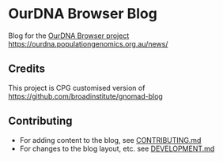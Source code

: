 # OurDNA Browser Blog

Blog for the [OurDNA Browser project](https://ourdna.populationgenomics.org.au/)
https://ourdna.populationgenomics.org.au/news/


## Credits

This project is CPG customised version of https://github.com/broadinstitute/gnomad-blog


## Contributing

- For adding content to the blog, see [CONTRIBUTING.md](./CONTRIBUTING.md)
- For changes to the blog layout, etc. see [DEVELOPMENT.md](./DEVELOPMENT.md)
